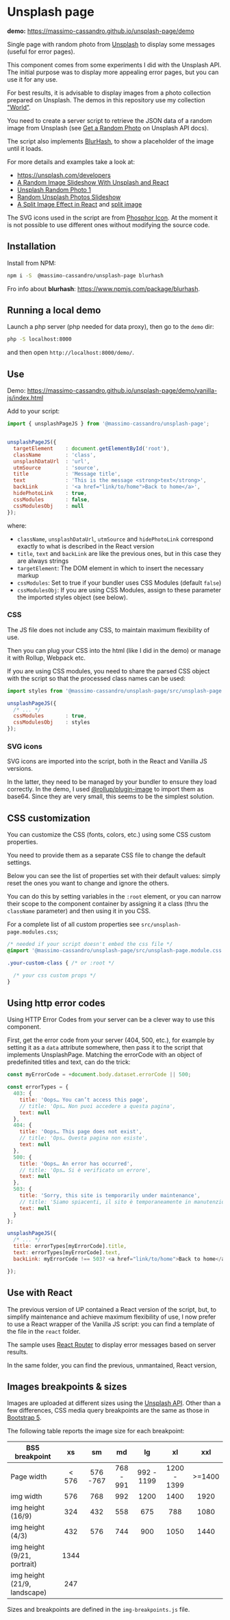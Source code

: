 # Unsplash page

**demo:** <https://massimo-cassandro.github.io/unsplash-page/demo>

Single page with random photo from [Unsplash](https://unsplash.com/) to display some messages (useful for error pages).

This component comes from some experiments I did with the Unsplash API. The initial purpose was to display more appealing error pages, but you can use it for any use.

For best results, it is advisable to display images from a photo collection prepared on Unsplash. The demos in this repository use my collection ["World"](https://unsplash.com/collections/3660951/world).

You need to create a server script to retrieve the JSON data of a random image from Unsplash (see [Get a Random Photo](https://unsplash.com/documentation#get-a-random-photo) on Unsplash API docs).

The script also implements [BlurHash](https://blurha.sh/), to show a placeholder of the image until it loads.

For more details and examples take a look at:

* <https://unsplash.com/developers>
* [A Random Image Slideshow With Unsplash and React](https://betterprogramming.pub/a-random-image-slideshow-with-unsplash-and-react-1b6aee698652)
* [Unsplash Random Photo 1](https://github.com/massimo-cassandro/area-test/tree/main/2023-03-unsplash-random-photo-1)
* [Random Unsplash Photos Slideshow](https://github.com/massimo-cassandro/area-test/tree/main/2023-05-unsplash-random-photo-2)
* [A Split Image Effect in React](https://medium.com/better-programming/a-split-image-effect-in-react-beb2baa3fe5f) and [split image](https://github.com/massimo-cassandro/area-test/tree/main/2023-07-split-image)


The SVG icons used in the script are from [Phosphor Icon](https://phosphoricons.com/). At the moment it is not possible to use different ones without modifying the source code.

## Installation

Install from NPM:

```bash
npm i -S  @massimo-cassandro/unsplash-page blurhash
```

Fro info about **blurhash**: <https://www.npmjs.com/package/blurhash>.

## Running a local demo

Launch a php server (php needed for data proxy), then go to the `demo` dir:

```bash
php -S localhost:8000
```

and then open `http://localhost:8000/demo/`.

## Use

Demo: <https://massimo-cassandro.github.io/unsplash-page/demo/vanilla-js/index.html>


Add to your script:

```javascript
import { unsplashPageJS } from '@massimo-cassandro/unsplash-page';


unsplashPageJS({
  targetElement    : document.getElementById('root'),
  className        : 'class',
  unsplashDataUrl  : 'url',
  utmSource        : 'source',
  title            : 'Message title',
  text             : 'This is the message <strong>text</strong>',
  backLink         : '<a href="link/to/home">Back to home</a>',
  hidePhotoLink    : true,
  cssModules       : false,
  cssModulesObj    : null
});
```

where:

* `className`, `unsplashDataUrl`, `utmSource` and `hidePhotoLink` correspond exactly to what is described in the React version
* `title`, `text` and `backLink` are like the previous ones, but in this case they are always strings
* `targetElement`: The DOM element in which to insert the necessary markup
* `cssModules`: Set to true if your bundler uses CSS Modules (default `false`)
* `cssModulesObj`: If you are using CSS Modules, assign to these parameter the imported styles object (see below).

### CSS
The JS file does not include any CSS, to maintain maximum flexibility of use.

Then you can plug your CSS into the html (like I did in the demo) or manage it with Rollup, Webpack etc.

If you are using CSS modules, you need to share the parsed CSS object with the script so that the processed class names can be used:


```javascript
import styles from '@massimo-cassandro/unsplash-page/src/unsplash-page.module.css';

unsplashPageJS({
  /* ... */
  cssModules       : true,
  cssModulesObj    : styles
});
```

### SVG icons

SVG icons are imported into the script, both in the React and Vanilla JS versions.

In the latter, they need to be managed by your bundler to ensure they load correctly. In the demo, I used [@rollup/plugin-image](https://www.npmjs.com/package/@rollup/plugin-image) to import them as base64. Since they are very small, this seems to be the simplest solution.


## CSS customization

You can customize the CSS (fonts, colors, etc.) using some CSS custom properties.

You need to provide them as a separate CSS file to change the default settings.

Below you can see the list of properties set with their default values: simply reset the ones you want to change and ignore the others.

You can do this by setting variables in the `:root` element, or you can narrow their scope to the component container by assigning it a class (thru the `className` parameter) and then using it in you CSS.

For a complete list of all custom properties see `src/unsplash-page.modules.css`;

```css
/* needed if your script doesn't embed the css file */
@import '@massimo-cassandro/unsplash-page/src/unsplash-page.module.css';

.your-custom-class { /* or :root */

  /* your css custom props */
}
```

## Using http error codes

Using HTTP Error Codes from your server can be a clever way to use this component.

First, get the error code from your server (404, 500, etc.), for example by setting it as a `data` attribute somewhere, then pass it to the script that implements UnsplashPage.
Matching the errorCode with an object of predefinited titles and text, can do the trick:


```javascript
const myErrorCode = +document.body.dataset.errorCode || 500;

const errorTypes = {
  403: {
    title: 'Oops… You can’t access this page', 
    // title: 'Ops… Non puoi accedere a questa pagina',
    text: null
  },
  404: {
    title: 'Oops… This page does not exist', 
    // title: 'Ops… Questa pagina non esiste',
    text: null
  },
  500: {
    title: 'Oops… An error has occurred', 
    // title: 'Ops… Si è verificato un errore',
    text: null
  },
  503: {
    title: 'Sorry, this site is temporarily under maintenance', 
    // title: 'Siamo spiacenti, il sito è temporaneamente in manutenzione',
    text: null
  }
};

unsplashPageJS({
  /* ... */
  title: errorTypes[myErrorCode].title,
  text: errorTypes[myErrorCode].text,
  backLink: myErrorCode !== 503? <a href="link/to/home">Back to home</a> : null

});
```

## Use with React
The previous version of UP contained a React version of the script, but, to simplify maintenance and achieve maximum flexibility of use, I now prefer to use a React wrapper of the Vanilla JS script: you can find a template of the file in the `react` folder.

The sample uses [React Router](https://reactrouter.com) to display error messages based on server results.

In the same folder, you can find the previous, unmantained, React version,

## Images breakpoints & sizes

Images are uploaded at different sizes using the [Unsplash API](https://unsplash.com/documentation#dynamically-resizable-images). Other than a few differences, CSS media query breakpoints are the same as those in [Bootstrap 5](https://getbootstrap.com/docs/5.3/layout/breakpoints/).

The following table reports the image size for each breakpoint:


| BS5 breakpoint               |   xs  |    sm    |     md    |     lg     |      xl     |   xxl  |
|------------------------------|:-----:|:--------:|:---------:|:----------:|:-----------:|:------:|
| Page width                   | < 576 | 576 -767 | 768 - 991 | 992 - 1199 | 1200 - 1399 | >=1400 |
| img width                    |  576  |    768   |    992    |    1200    |     1400    |  1920  |
| img height (16/9)            |  324  |    432   |    558    |     675    |     788     |  1080  |
| img height (4/3)             |  432  |    576   |    744    |     900    |     1050    |  1440  |
| img height (9/21, portrait)  |  1344 |          |           |            |             |        |
| img height (21/9, landscape) |  247  |          |           |            |             |        |

Sizes and breakpoints are defined in the `img-breakpoints.js` file.
